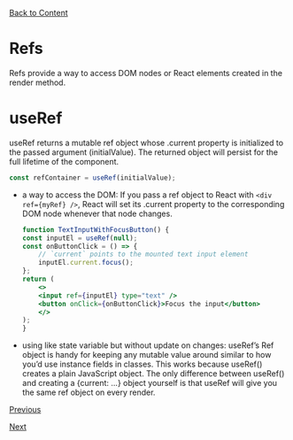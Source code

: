 [Back to Content](../README.md)

# Refs
Refs provide a way to access DOM nodes or React elements created in the render method.


# useRef
useRef returns a mutable ref object whose .current property is initialized to the passed argument (initialValue). The returned object will persist for the full lifetime of the component.
```jsx
const refContainer = useRef(initialValue);
```
- a way to access the DOM: If you pass a ref object to React with `<div ref={myRef} />`, React will set its .current property to the corresponding DOM node whenever that node changes.
    ```jsx
    function TextInputWithFocusButton() {
    const inputEl = useRef(null);
    const onButtonClick = () => {
        // `current` points to the mounted text input element
        inputEl.current.focus();
    };
    return (
        <>
        <input ref={inputEl} type="text" />
        <button onClick={onButtonClick}>Focus the input</button>
        </>
    );
    }
    ```
- using like state variable but without update on changes: useRef’s Ref object is handy for keeping any mutable value around similar to how you’d use instance fields in classes. This works because useRef() creates a plain JavaScript object. The only difference between useRef() and creating a {current: ...} object yourself is that useRef will give you the same ref object on every render.



[Previous](../Forms/README.md)
<br>

[Next]()